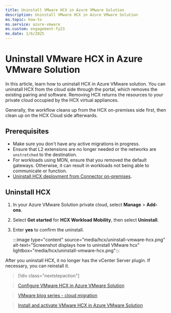```yaml
---
title: Uninstall VMware HCX in Azure VMware Solution
description: Uninstall VMware HCX in Azure VMware Solution
ms.topic: how-to
ms.service: azure-vmware
ms.custom: engagement-fy23
ms.date: 1/6/2025
---
```



# Uninstall VMware HCX in Azure VMware Solution
In this article, learn how to uninstall HCX in Azure VMware solution. You can uninstall HCX from the cloud side through the portal, which removes the existing pairing and software. Removing HCX returns the resources to your private cloud occupied by the HCX virtual appliances. 

Generally, the workflow cleans up from the HCX on-premises side first, then clean up on the HCX Cloud side afterwards. 

## Prerequisites
- Make sure you don't have any active migrations in progress. 
- Ensure that L2 extensions are no longer needed or the networks are `unstretched` to the destination.  
- For workloads using MON, ensure that you removed the default gateways. Otherwise, it can result in workloads not being able to communicate or function. 
- [Uninstall HCX deployment from Connector on-premises](https://techdocs.broadcom.com/us/en/vmware-cis/hcx/vmware-hcx/4-9/vmware-hcx-user-guide-4-9/removing-hcx/uninstalling-vmware-hcx.html).  
 
## Uninstall HCX
 
1. In your Azure VMware Solution private cloud, select **Manage** > **Add-ons**. 
1. Select **Get started** for **HCX Workload Mobility**, then select **Uninstall**. 
1. Enter **yes** to confirm the uninstall.
 
    :::image type="content" source="media/hcx/uninstall-vmware-hcx.png" alt-text="Screenshot displays how to uninstall VMware hcx" lightbox="media/hcx/uninstall-vmware-hcx.png"::: 

After you uninstall HCX, it no longer has the vCenter Server plugin. If necessary, you can reinstall it. 

>[!div class="nextstepaction"] 

>[Configure VMware HCX in Azure VMware Solution](configure-vmware-hcx.md) 

>[VMware blog series - cloud migration](https://blogs.vmware.com/vsphere/2019/10/cloud-migration-series-part-2.html)

> [Install and activate VMware HCX in Azure VMware Solution](install-vmware-hcx.md)